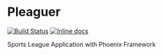 # Pleaguer 

[![Build Status](https://travis-ci.org/Kosmas/pleaguer.png?branch=master)](https://travis-ci.org/Kosmas/pleaguer)
[![Inline docs](http://inch-ci.org/github/Kosmas/pleaguer.svg?branch=master)](http://inch-ci.org/github/Kosmas/pleaguer)

Sports League Application with Phoenix Framework
